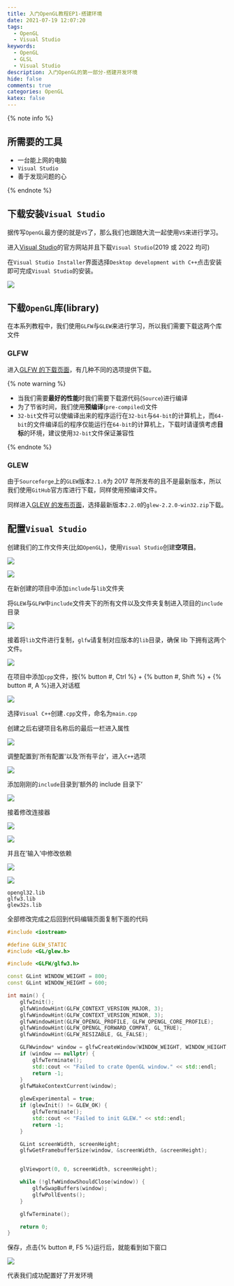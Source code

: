 ```yaml
---
title: 入门OpenGL教程EP1-搭建环境
date: 2021-07-19 12:07:20
tags:
  - OpenGL
  - Visual Studio
keywords:
  - OpenGL
  - GLSL
  - Visual Studio
description: 入门OpenGL的第一部分-搭建开发环境
hide: false
comments: true
categories: OpenGL
katex: false
---
```


{% note info %}

## 所需要的工具

- 一台能上网的电脑
- `Visual Studio`
- 善于发现问题的心

{% endnote %}

## 下载安装`Visual Studio`

据传写`OpenGL`最方便的就是`VS`了，那么我们也跟随大流一起使用`VS`来进行学习。

进入[Visual Studio](https://visualstudio.microsoft.com/)的官方网站并且下载`Visual Studio`(2019 或 2022 均可)

在`Visual Studio Installer`界面选择`Desktop development with C++`点击安装即可完成`Visual Studio`的安装。

![](https://cdn.bmyjacks.io/img/20210720071839.png?x-oss-process=style/img)

## 下载`OpenGL`库(library)

在本系列教程中，我们使用`GLFW`与`GLEW`来进行学习，所以我们需要下载这两个库文件

### GLFW

进入[GLFW 的下载页面](https://www.glfw.org/download.html)，有几种不同的选项提供下载。

{% note warning %}

- 当我们需要**最好的性能**时我们需要下载源代码(`Source`)进行编译
- 为了节省时间，我们使用**预编译**(`pre-compiled`)文件
- `32-bit`文件可以使编译出来的程序运行在`32-bit`与`64-bit`的计算机上，而`64-bit`的文件编译后的程序仅能运行在`64-bit`的计算机上，下载时请谨慎考虑**目标**的环境，建议使用`32-bit`文件保证兼容性

{% endnote %}

### GLEW

由于`Sourceforge`上的`GLEW`版本`2.1.0`为 2017 年所发布的且不是最新版本，所以我们使用`GitHub`官方库进行下载，同样使用预编译文件。

同样进入[GLEW 的发布页面](https://github.com/nigels-com/glew/releases)，选择最新版本`2.2.0`的`glew-2.2.0-win32.zip`下载。

## 配置`Visual Studio`

创建我们的工作文件夹(比如`OpenGL`)，使用`Visual Studio`创建**空项目**。

![](https://cdn.bmyjacks.io/img/20210720074406.png?x-oss-process=style/img)

![](https://cdn.bmyjacks.io/img/20210720074550.png?x-oss-process=style/img)

在新创建的项目中添加`include`与`lib`文件夹

将`GLEW`与`GLFW`中`include`文件夹下的所有文件以及文件夹复制进入项目的`include`目录

![](https://cdn.bmyjacks.io/img/20210720075010.png?x-oss-process=style/img)

接着将`lib`文件进行复制，`glfw`请复制对应版本的`lib`目录，确保 lib 下拥有这两个文件。

![](https://cdn.bmyjacks.io/img/20210720075236.png?x-oss-process=style/img)

在项目中添加`cpp`文件，按{% button #, Ctrl %} + {% button #, Shift %} + {% button #, A %}进入对话框

![](https://cdn.bmyjacks.io/img/20210720075553.png?x-oss-process=style/img)

选择`Visual C++`创建`.cpp`文件，命名为`main.cpp`

创建之后右键项目名称后的最后一栏进入属性

![](https://cdn.bmyjacks.io/img/20210720075833.png?x-oss-process=style/img)

调整配置到'所有配置'以及’所有平台’，进入`C++`选项

![](https://cdn.bmyjacks.io/img/20210720075906.png?x-oss-process=style/img)

添加刚刚的`include`目录到’额外的 include 目录下’

![](https://cdn.bmyjacks.io/img/20210720080201.png?x-oss-process=style/img)

接着修改连接器

![](https://cdn.bmyjacks.io/img/20210720080241.png?x-oss-process=style/img)

![](https://cdn.bmyjacks.io/img/20210720080533.png?x-oss-process=style/img)

并且在’输入’中修改依赖

![](https://cdn.bmyjacks.io/img/20210720080406.png?x-oss-process=style/img)

![](https://cdn.bmyjacks.io/img/20210720080502.png?x-oss-process=style/img)

```
opengl32.lib
glfw3.lib
glew32s.lib
```

全部修改完成之后回到代码编辑页面复制下面的代码

```cpp
#include <iostream>

#define GLEW_STATIC
#include <GL/glew.h>

#include <GLFW/glfw3.h>

const GLint WINDOW_WEIGHT = 800;
const GLint WINDOW_HEIGHT = 600;

int main() {
	glfwInit();
	glfwWindowHint(GLFW_CONTEXT_VERSION_MAJOR, 3);
	glfwWindowHint(GLFW_CONTEXT_VERSION_MINOR, 3);
	glfwWindowHint(GLFW_OPENGL_PROFILE, GLFW_OPENGL_CORE_PROFILE);
	glfwWindowHint(GLFW_OPENGL_FORWARD_COMPAT, GL_TRUE);
	glfwWindowHint(GLFW_RESIZABLE, GL_FALSE);

	GLFWwindow* window = glfwCreateWindow(WINDOW_WEIGHT, WINDOW_HEIGHT, "OpenGL", nullptr, nullptr);
	if (window == nullptr) {
		glfwTerminate();
		std::cout << "Failed to crate OpenGL window." << std::endl;
		return -1;
	}
	glfwMakeContextCurrent(window);

	glewExperimental = true;
	if (glewInit() != GLEW_OK) {
		glfwTerminate();
		std::cout << "Failed to init GLEW." << std::endl;
		return -1;
	}

	GLint screenWidth, screenHeight;
	glfwGetFramebufferSize(window, &screenWidth, &screenHeight);


	glViewport(0, 0, screenWidth, screenHeight);

	while (!glfwWindowShouldClose(window)) {
		glfwSwapBuffers(window);
		glfwPollEvents();
	}

	glfwTerminate();

	return 0;
}
```

保存，点击{% button #, F5 %}运行后，就能看到如下窗口

![](https://cdn.bmyjacks.io/img/20210720081503.png?x-oss-process=style/img)

代表我们成功配置好了开发环境
